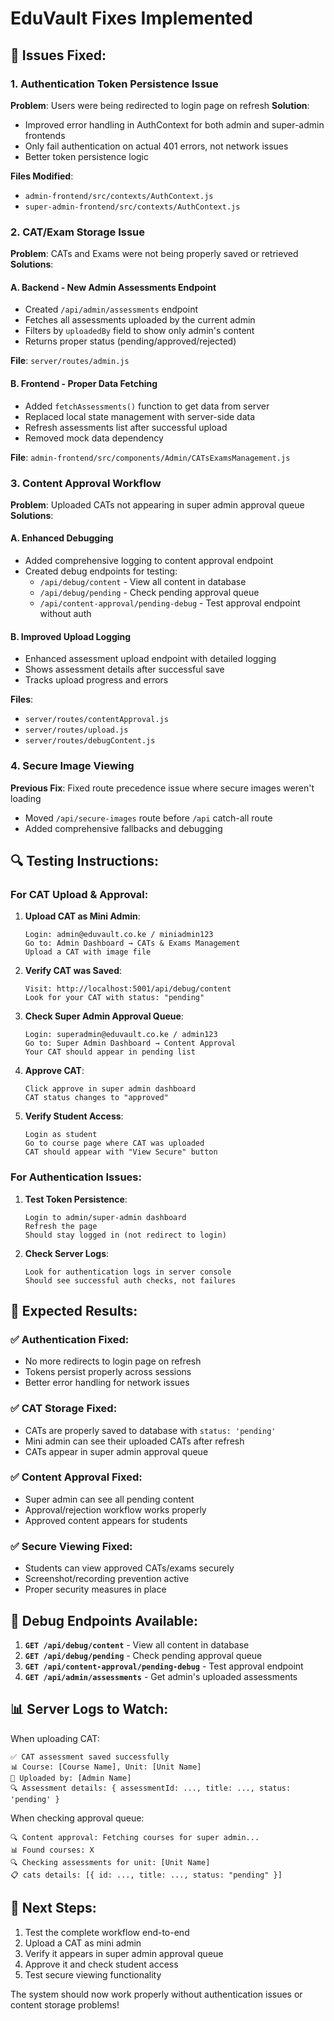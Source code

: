 # EduVault Fixes Implemented

## 🔧 **Issues Fixed:**

### 1. **Authentication Token Persistence Issue**
**Problem**: Users were being redirected to login page on refresh
**Solution**: 
- Improved error handling in AuthContext for both admin and super-admin frontends
- Only fail authentication on actual 401 errors, not network issues
- Better token persistence logic

**Files Modified**:
- `admin-frontend/src/contexts/AuthContext.js`
- `super-admin-frontend/src/contexts/AuthContext.js`

### 2. **CAT/Exam Storage Issue**
**Problem**: CATs and Exams were not being properly saved or retrieved
**Solutions**:

#### A. **Backend - New Admin Assessments Endpoint**
- Created `/api/admin/assessments` endpoint
- Fetches all assessments uploaded by the current admin
- Filters by `uploadedBy` field to show only admin's content
- Returns proper status (pending/approved/rejected)

**File**: `server/routes/admin.js`

#### B. **Frontend - Proper Data Fetching**
- Added `fetchAssessments()` function to get data from server
- Replaced local state management with server-side data
- Refresh assessments list after successful upload
- Removed mock data dependency

**File**: `admin-frontend/src/components/Admin/CATsExamsManagement.js`

### 3. **Content Approval Workflow**
**Problem**: Uploaded CATs not appearing in super admin approval queue
**Solutions**:

#### A. **Enhanced Debugging**
- Added comprehensive logging to content approval endpoint
- Created debug endpoints for testing:
  - `/api/debug/content` - View all content in database
  - `/api/debug/pending` - Check pending approval queue
  - `/api/content-approval/pending-debug` - Test approval endpoint without auth

#### B. **Improved Upload Logging**
- Enhanced assessment upload endpoint with detailed logging
- Shows assessment details after successful save
- Tracks upload progress and errors

**Files**: 
- `server/routes/contentApproval.js`
- `server/routes/upload.js`
- `server/routes/debugContent.js`

### 4. **Secure Image Viewing**
**Previous Fix**: Fixed route precedence issue where secure images weren't loading
- Moved `/api/secure-images` route before `/api` catch-all route
- Added comprehensive fallbacks and debugging

## 🔍 **Testing Instructions:**

### **For CAT Upload & Approval:**

1. **Upload CAT as Mini Admin**:
   ```
   Login: admin@eduvault.co.ke / miniadmin123
   Go to: Admin Dashboard → CATs & Exams Management
   Upload a CAT with image file
   ```

2. **Verify CAT was Saved**:
   ```
   Visit: http://localhost:5001/api/debug/content
   Look for your CAT with status: "pending"
   ```

3. **Check Super Admin Approval Queue**:
   ```
   Login: superadmin@eduvault.co.ke / admin123
   Go to: Super Admin Dashboard → Content Approval
   Your CAT should appear in pending list
   ```

4. **Approve CAT**:
   ```
   Click approve in super admin dashboard
   CAT status changes to "approved"
   ```

5. **Verify Student Access**:
   ```
   Login as student
   Go to course page where CAT was uploaded
   CAT should appear with "View Secure" button
   ```

### **For Authentication Issues:**

1. **Test Token Persistence**:
   ```
   Login to admin/super-admin dashboard
   Refresh the page
   Should stay logged in (not redirect to login)
   ```

2. **Check Server Logs**:
   ```
   Look for authentication logs in server console
   Should see successful auth checks, not failures
   ```

## 🚀 **Expected Results:**

### ✅ **Authentication Fixed**:
- No more redirects to login page on refresh
- Tokens persist properly across sessions
- Better error handling for network issues

### ✅ **CAT Storage Fixed**:
- CATs are properly saved to database with `status: 'pending'`
- Mini admin can see their uploaded CATs after refresh
- CATs appear in super admin approval queue

### ✅ **Content Approval Fixed**:
- Super admin can see all pending content
- Approval/rejection workflow works properly
- Approved content appears for students

### ✅ **Secure Viewing Fixed**:
- Students can view approved CATs/exams securely
- Screenshot/recording prevention active
- Proper security measures in place

## 🔧 **Debug Endpoints Available:**

1. **`GET /api/debug/content`** - View all content in database
2. **`GET /api/debug/pending`** - Check pending approval queue  
3. **`GET /api/content-approval/pending-debug`** - Test approval endpoint
4. **`GET /api/admin/assessments`** - Get admin's uploaded assessments

## 📊 **Server Logs to Watch:**

When uploading CAT:
```
✅ CAT assessment saved successfully
📊 Course: [Course Name], Unit: [Unit Name]
👤 Uploaded by: [Admin Name]
🔍 Assessment details: { assessmentId: ..., title: ..., status: 'pending' }
```

When checking approval queue:
```
🔍 Content approval: Fetching courses for super admin...
📊 Found courses: X
🔍 Checking assessments for unit: [Unit Name]
📋 cats details: [{ id: ..., title: ..., status: "pending" }]
```

## 🎯 **Next Steps:**

1. Test the complete workflow end-to-end
2. Upload a CAT as mini admin
3. Verify it appears in super admin approval queue
4. Approve it and check student access
5. Test secure viewing functionality

The system should now work properly without authentication issues or content storage problems!

